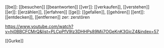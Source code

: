 [[be]]: [[besuchen]] [[beantworten]]
[[ver]]: [[verkaufen]], [[verstehen]]
[[er]]: [[erzählen]], [[erfahren]]
[[ge]]: [[gefallen]], [[gehören]] 
[[ent]]: [[entdecken]], [[entfernen]]
zer: zerstören


https://www.youtube.com/watch?v=hj0BBCFCMrQ&list=PLCpPfV9lz3DHHPs89Mii7OGeKnK3GicZ4&index=57

[[Gurke]]